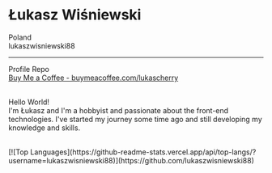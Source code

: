 # Łukasz Wiśniewski <br/>

Poland<br/>
lukaszwisniewski88<br/>

<hr/>

Profile Repo
<br/>
[Buy Me a Coffee - buymeacoffee.com/lukascherry](https://www.buymeacoffee.com/lukascherry)<br/>
<br/>

Hello World!<br/>
I'm Łukasz and I'm a hobbyist and passionate about the front-end technologies. I've started my journey some time ago and still developing my knowledge and skills.

<br/>
[![Top Languages](https://github-readme-stats.vercel.app/api/top-langs/?username=lukaszwisniewski88)](https://github.com/lukaszwisniewski88)
